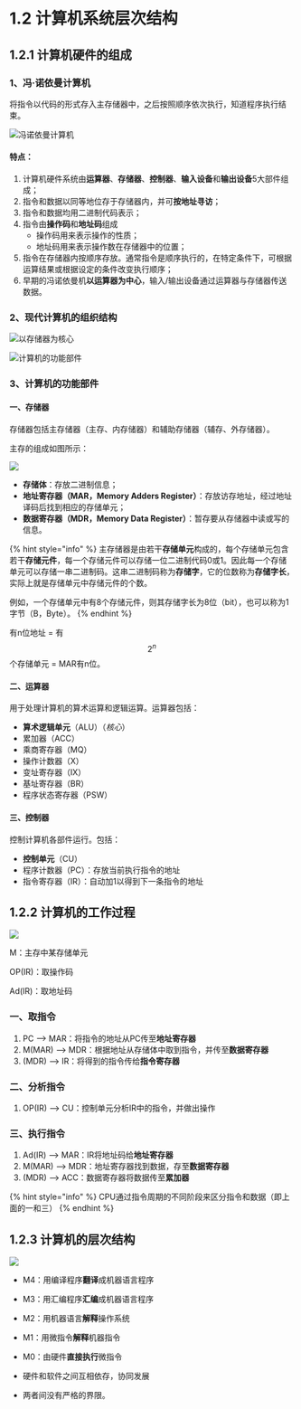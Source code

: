 # 1.2 计算机系统层次结构

## 1.2.1 计算机硬件的组成

### 1、冯·诺依曼计算机

将指令以代码的形式存入主存储器中，之后按照顺序依次执行，知道程序执行结束。

![&#x51AF;&#x8BFA;&#x4F9D;&#x66FC;&#x8BA1;&#x7B97;&#x673A;](../.gitbook/assets/feng-nuo-yi-man-jie-gou-.png)

#### 特点：

1. 计算机硬件系统由**运算器**、**存储器**、**控制器**、**输入设备**和**输出设备**5大部件组成；
2. 指令和数据以同等地位存于存储器内，并可**按地址寻访**；
3. 指令和数据均用二进制代码表示；
4. 指令由**操作码**和**地址码**组成
   * 操作码用来表示操作的性质；
   * 地址码用来表示操作数在存储器中的位置；
5. 指令在存储器内按顺序存放。通常指令是顺序执行的，在特定条件下，可根据运算结果或根据设定的条件改变执行顺序；
6. 早期的冯诺依曼机**以运算器为中心**，输入/输出设备通过运算器与存储器传送数据。

### 2、现代计算机的组织结构

![&#x4EE5;&#x5B58;&#x50A8;&#x5668;&#x4E3A;&#x6838;&#x5FC3;](../.gitbook/assets/cun-chu-qi-wei-zhong-xin-.png)

![&#x8BA1;&#x7B97;&#x673A;&#x7684;&#x529F;&#x80FD;&#x90E8;&#x4EF6;](../.gitbook/assets/ji-suan-ji-zu-cheng-.png)

### 3、计算机的功能部件

#### 一、存储器

存储器包括主存储器（主存、内存储器）和辅助存储器（辅存、外存储器）。

主存的组成如图所示：

![](../.gitbook/assets/zhu-cun-chu-qi-.png)

* **存储体**：存放二进制信息；
* **地址寄存器（MAR，Memory Adders Register）**：存放访存地址，经过地址译码后找到相应的存储单元；
* **数据寄存器（MDR，Memory Data Register）**：暂存要从存储器中读或写的信息。

{% hint style="info" %}
主存储器是由若干**存储单元**构成的，每个存储单元包含若干**存储元件**，每一个存储元件可以存储一位二进制代码0或1。因此每一个存储单元可以存储一串二进制码。这串二进制码称为**存储字**，它的位数称为**存储字长**，实际上就是存储单元中存储元件的个数。

例如，一个存储单元中有8个存储元件，则其存储字长为8位（bit），也可以称为1字节（B，Byte）。
{% endhint %}

有n位地址 = 有 $$2^{n}$$ 个存储单元 = MAR有n位。

#### 二、运算器

用于处理计算机的算术运算和逻辑运算。运算器包括：

* **算术逻辑单元**（ALU）（_核心_）
* 累加器（ACC）
* 乘商寄存器（MQ）
* 操作计数器（X）
* 变址寄存器（IX）
* 基址寄存器（BR）
* 程序状态寄存器（PSW）

#### 三、控制器

控制计算机各部件运行。包括：

* **控制单元**（CU）
* 程序计数器（PC）：存放当前执行指令的地址
* 指令寄存器（IR）：自动加1以得到下一条指令的地址

## 1.2.2 计算机的工作过程

![](../.gitbook/assets/ji-suan-ji-gong-zuo-guo-cheng-.png)

M：主存中某存储单元

OP\(IR\)：取操作码

Ad\(IR\)：取地址码

### 一、取指令

1. PC --&gt; MAR：将指令的地址从PC传至**地址寄存器**
2. M\(MAR\) --&gt; MDR：根据地址从存储体中取到指令，并传至**数据寄存器**
3. \(MDR\) --&gt; IR：将得到的指令传给**指令寄存器**

### 二、分析指令

1. OP\(IR\) --&gt; CU：控制单元分析IR中的指令，并做出操作

### 三、执行指令

1. Ad\(IR\) --&gt; MAR：IR将地址码给**地址寄存器**
2. M\(MAR\) --&gt; MDR：地址寄存器找到数据，存至**数据寄存器**
3. \(MDR\) --&gt; ACC：数据寄存器将数据传至**累加器**

{% hint style="info" %}
CPU通过指令周期的不同阶段来区分指令和数据（即上面的一和三）
{% endhint %}

## 1.2.3 计算机的层次结构

![](../.gitbook/assets/ji-suan-ji-xi-tong-ceng-ci-.png)

* M4：用编译程序**翻译**成机器语言程序
* M3：用汇编程序**汇编**成机器语言程序
* M2：用机器语言**解释**操作系统
* M1：用微指令**解释**机器指令
* M0：由硬件**直接执行**微指令



* 硬件和软件之间互相依存，协同发展
* 两者间没有严格的界限。



